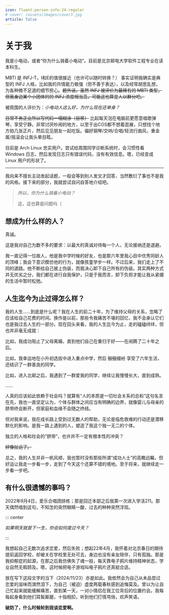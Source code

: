 ```yaml
---
icon: fluent:person-info-24-regular
# cover: /assets/images/cover3.jpg
article: false
---
```


# 关于我

我是小电动，或者“你为什么骑着小电动”。目前是北京邮电大学软件工程专业在读本科生。

MBTI 是 INFJ-T，I和E的值很接近（也许可以随时转换？） 事实证明我确实是典型的 INFJ 人格，比如我的共情能力极强（但不善于表达），以及经常胡思乱想，为各种微不足道的细节担心。~~题外话，虽然 INFJ 被评价为最稀有的 MBTI 类型，但我身边某个小团体的的 INFJ 浓度相当高，可能这也算是人以群分吧。~~

被周围的人评价为：*小电动人这么好，为什么现在还单身？*

~~日常不务正业所以写代码一塌糊涂（目移）~~ 比起每天泡在电脑前更愿意唱歌弹琴，享受宁静。非常讨厌吵闹的地方，以至于出COS都不想着逛展，只想找个地方拍几张正片，然后见见朋友一起吃饭。偏好钢琴/交响/合唱/轻流行曲风，重金属/摇滚会让我头晕目眩。

目前是 Arch Linux 忠实用户。尝试给周围同学诊断系统时，会习惯性看 Windows 日志，然后发现日志只有错误代码，没有有效信息。嗯，已经变成 Linux 用户的形状了。

---

我向来不擅长主动发起话题，一般会等到别人发文才回答，当然敷衍了事也不是我的风格。接下来的部分，我就尝试自问自答地介绍吧。

> *所以，你为什么骑着小电动？*
>
> 这，这也算是问题吗（

## 想成为什么样的人？

真诚。

这是我对自己为数不多的要求：以最大的真诚对待每一个人，无论接纳还是退避。

我一直记得一位故人，他是我中学时候的好友，也是那六年里我心目中优秀同龄人的顶峰；我会下意识模仿他的行为，就像孩童学步一样。不过后来，我们走上了不同的道路。他不断给自己披上伪装，而我决心卸下自己所有的伪装。其实两种方式并无优劣之分，我们都在进行自我保护，只是于我而言，卸下负担才能让我从紧绷的生活中暂时松弛。

## 人生迄今为止过得怎么样？

我的人生……到底是什么呢？我在人生的前二十年，为了维持父母的关系，忽略了应该给自己花费的时间。换作是以前，那些令我痛苦不堪的回忆，我不会承认它们也是我过去人生的一部分。现在回头来看，我的人生迄今为止，走的磕磕绊绊，但也并非毫无成就：

比如，我成功阻止了父母离婚，直到他们自己在重归于好——在闹腾了二十年之后。

比如，我幸运地在小升初选拔中进入重点中学，然后 ~~狠狠摆烂~~ 享受了六年生活，还结识了一群善良的同学。

比如，进入北邮之后，我遇到了一群爱我的同学，继续让我慢慢长大，直到成熟。

……

人真的应该如此依赖于社会吗？就算有“人的本质是一切社会关系的总和”这句名言在先，我也一直坚定认为，个体与群体之间应当有明确的边界，就像婴儿与母亲的脐带终会断开，但家庭和血缘不会随之终结。

但对我来说，我在成长路上受到过无数人的帮助，无论是临危救难的行动还是潜移默化的影响。是我一路上遇到的人，塑造了我这个独一无二的个体。

独立的人格和社会的“脐带”，也许并不一定有根本性的冲突？

~~好像扯远了。~~

总之，我的人生并非一帆风顺，我也暂时没有那些所谓“成功人士”的高瞻远瞩，但好运让我走一步看一步，走到了今天这个还算不错的境地。至于将来，就继续走一步看一步吧。

## 有什么很遗憾的事吗？

2022年9月4日，爱乐合唱团排练；那是回迁本部之后我第一次进入学活211。那天偶然唱到这句，不知怎的突然眼睛一酸，过去的种种突然浮现。

::: center

*如果明天就是下一生，你会如何度过今天？*

:::

我想起自己无数次追求恋爱，然后失败；想起22年4月，我怀着对北京春日的期待提前返回学校，却被关在学校里无处可去，身边也没有亲友陪伴，只有孤独。那是我抑郁症的起源，在那之后我仿佛失了魂一般，每天靠电子鸦片维持精神状态，学业自然无暇顾及。嗯，这时候把电子游戏叫电子鸦片还真挺合适。

放在写下这段文字的当下（2024/11/23）亦是如此。我依然会为自己从未品尝过恋爱的滋味而潸然泪下，为自己（被迫）虚度两载春秋感到追悔莫及。曾以为让自己忙起来就能缓解痛苦，直到某一天，一对小情侣在我工位背后的位置约会。我每每起身看到他们耳鬓厮磨，十指相扣，听到他们打情骂俏，欢声笑语。

**破防了，什么时候轮到我谈恋爱啊。**
